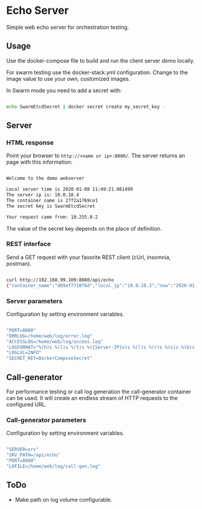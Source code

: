 # Echo Server

Simple web echo server for orchestration testing.

## Usage

Use the docker-compose file to build and run the client server demo locally.

For swarm testing use the docker-stack.yml configuration. Change to the image value to use your own, customized images.

In Swarm mode you need to add a secret with:

```bash

echo SwarmEtcdSecret | docker secret create my_secret_key -
```

## Server

### HTML response

Point your browser to `http://<name or ip>:8080/`.
The server returns an page with this information:

```bash

Welcome to the demo webserver

Local server time is 2020-01-08 11:49:21.861499
The server ip is: 10.0.18.4
The container name is 27f2a1769ce1
The secret key is SwarmEtcdSecret

Your request came from: 10.255.0.2
```

The value of the secret key depends on the place of definition.

### REST interface

Send a GET request with your favorite REST client (cUrl, insomnia, postman).

```bash

curl http://192.168.99.109:8080/api/echo
{"container_name":"d89af7728f6d","local_ip":"10.0.18.3","now":"2020-01-08 11:53:24.647791","remote_ip":"10.255.0.2","secret":"SwarmEtcdSecret\n"}
```

### Server parameters

Configuration by setting environment variables.

```bash

"PORT=8080"
"ERRLOG=/home/web/log/error.log"
"ACCESSLOG=/home/web/log/access.log"
'LOGFORMAT="%(h)s %(l)s %(t)s %({Server-IP}o)s %(l)s %(r)s %(s)s %(b)s %(a)s"'
"LOGLVL=INFO"
"SECRET_KEY=DockerComposeSecret"
```

## Call-generator

For performance testing or call log generation the call-generator container can be used.
It will create an endless stream of HTTP requests to the configured URL.

### Call-generator parameters

Configuration by setting environment variables.

```bash

"SERVER=srv"
"SRV_PATH=/api/echo"
"PORT=8080"
"LOFILE=/home/web/log/call-gen.log"
```

## ToDo

- Make path on log volume configurable.
